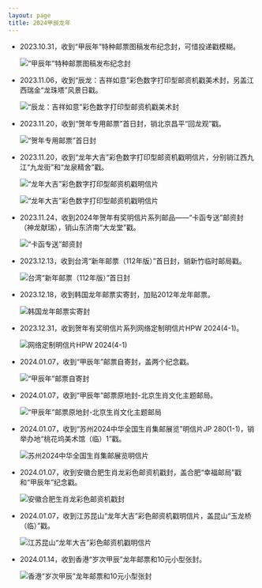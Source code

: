 ```yaml
---
layout: page
title: 2024甲辰龙年
---
```


-   2023.10.31，收到“甲辰年”特种邮票图稿发布纪念封，可惜投递戳模糊。

    ![](<%= stamp_fig_url '2024-jiachen/cc-design-jia-chen.jpg' %> '“甲辰年”特种邮票图稿发布纪念封')

-   2023.11.06，收到“辰龙：吉祥如意”彩色数字打印型邮资机戳美术封，另盖江西瑞金“龙珠塔”风景日戳。

    ![](<%= stamp_fig_url '2024-jiachen/2023-11-01-ruijin.jpg' %> '“辰龙：吉祥如意”彩色数字打印型邮资机戳美术封')

-   2023.11.20，收到“贺年专用邮票”首日封，销北京昌平“回龙观”戳。

    ![](<%= stamp_fig_url '2024-jiachen/2024-new-year-greetings-stamp-fdc.jpg' %> '“贺年专用邮票”首日封')

-   2023.11.20，收到“龙年大吉”彩色数字打印型邮资机戳明信片，分别销江西九江“九龙街”和“龙泉精舍”戳。

    ![](<%= stamp_fig_url '2024-jiachen/jjjp-2023-20.jpg' %> '“龙年大吉”彩色数字打印型邮资机戳明信片')

    ![](<%= stamp_fig_url '2024-jiachen/jjjp-2023-21.jpg' %> '“龙年大吉”彩色数字打印型邮资机戳明信片')

-   2023.11.24，收到2024年贺年有奖明信片系列邮品——“卡函专送”邮资封（神龙献瑞），销山东济南“大龙堂”戳。

    ![](<%= stamp_fig_url '2024-jiachen/kahan.jpg' %> '“卡函专送”邮资封')

-   2023.12.13，收到台湾“新年邮票（112年版）”首日封，销新竹临时邮局戳。

    ![](<%= stamp_fig_url '2024-jiachen/tw.jpg' %> '台湾“新年邮票（112年版）”首日封')

-   2023.12.18，收到韩国龙年邮票实寄封，加贴2012年龙年邮票。

    ![](<%= stamp_fig_url '2024-jiachen/kr.jpg' %> '韩国龙年邮票实寄封')

-   2023.12.31，收到贺年有奖明信片系列网络定制明信片HPW 2024(4-1)。

    ![](<%= stamp_fig_url '2024-jiachen/hpw-2024-4-1.jpg' %> '网络定制明信片HPW 2024(4-1)')

-   2024.01.07，收到“甲辰年”邮票自寄封，盖两个纪念戳。

    ![](<%= stamp_fig_url '2024-jiachen/2024-1.jpg' %> '“甲辰年”邮票自寄封')

-   2024.01.07，收到“甲辰年”邮票原地封-北京生肖文化主题邮局。

    ![](<%= stamp_fig_url '2024-jiachen/beijing.jpg' %> '“甲辰年”邮票原地封-北京生肖文化主题邮局')

-   2024.01.07，收到“苏州2024中华全国生肖集邮展览”明信片JP 280(1-1)，销举办地“桃花坞美术馆（临）1”戳。

    ![](<%= stamp_fig_url '2024-jiachen/jp-280.jpg' %> '苏州2024中华全国生肖集邮展览明信片')

-   2024.01.07，收到安徽合肥生肖龙彩色邮资机戳封，盖合肥“幸福邮局”戳和“甲辰年”纪念戳。

    ![](<%= stamp_fig_url '2024-jiachen/hefei.jpg' %> '安徽合肥生肖龙彩色邮资机戳封')

-   2024.01.07，收到江苏昆山“龙年大吉”彩色邮资机戳明信片，盖昆山“玉龙桥（临）”戳。

    ![](<%= stamp_fig_url '2024-jiachen/kunshan.jpg' %> '江苏昆山“龙年大吉”彩色邮资机戳明信片')

-   2024.01.14，收到香港“岁次甲辰”龙年邮票和10元小型张封。

    ![](<%= stamp_fig_url '2024-jiachen/hk.jpg' %> '香港“岁次甲辰”龙年邮票和10元小型张封')
